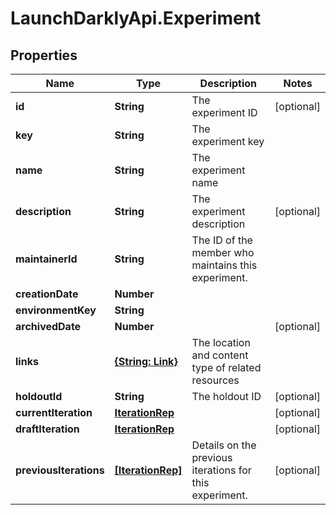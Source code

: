 # LaunchDarklyApi.Experiment

## Properties

Name | Type | Description | Notes
------------ | ------------- | ------------- | -------------
**id** | **String** | The experiment ID | [optional] 
**key** | **String** | The experiment key | 
**name** | **String** | The experiment name | 
**description** | **String** | The experiment description | [optional] 
**maintainerId** | **String** | The ID of the member who maintains this experiment. | 
**creationDate** | **Number** |  | 
**environmentKey** | **String** |  | 
**archivedDate** | **Number** |  | [optional] 
**links** | [**{String: Link}**](Link.md) | The location and content type of related resources | 
**holdoutId** | **String** | The holdout ID | [optional] 
**currentIteration** | [**IterationRep**](IterationRep.md) |  | [optional] 
**draftIteration** | [**IterationRep**](IterationRep.md) |  | [optional] 
**previousIterations** | [**[IterationRep]**](IterationRep.md) | Details on the previous iterations for this experiment. | [optional] 


